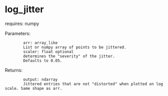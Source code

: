 # log_jitter

requires: numpy

Parameters: 

            arr: array_like
            List or numpy array of points to be jittered.
            scaler: float optional
            determines the "severity" of the jitter. 
            Defaults to 0.05. 
 
Returns:   

            output: ndarray
            Jittered entries that are not "distorted" when plotted on log scale. Same shape as arr.
